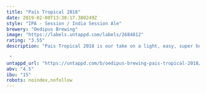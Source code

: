 ```yaml
---
title: "País Tropical 2018"
date: 2019-02-08T13:30:17.380249Z
style: "IPA - Session / India Session Ale"
brewery: "Oedipus Brewing"
image: "https://labels.untappd.com/labels/2684812"
rating: "3.55"
description: "Pais Tropical 2018 is our take on a light, easy, super hoppy and fruity IPA. Dry and late hopping with Simcoe, Citra, Mosaic and Mandarina Bavaria bring the tropical, yellow and citrus fruit flavour and aroma. These flavours are backed up by with a more expressive yeast strain. The pale malt base is lighter but still provides a smooth mouthfeel provided by  the use of sufficient wheat and oats.  "
untappd_url: "https://untappd.com/b/oedipus-brewing-pais-tropical-2018/2684812"
abv: "4.5"
ibu: "15"
robots: noindex,nofollow
---
```

